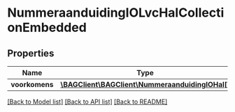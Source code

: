 # NummeraanduidingIOLvcHalCollectionEmbedded

## Properties
Name | Type | Description | Notes
------------ | ------------- | ------------- | -------------
**voorkomens** | [**\BAGClient\BAGClient\NummeraanduidingIOHal[]**](NummeraanduidingIOHal.md) |  | [optional] 

[[Back to Model list]](../../README.md#documentation-for-models) [[Back to API list]](../../README.md#documentation-for-api-endpoints) [[Back to README]](../../README.md)

